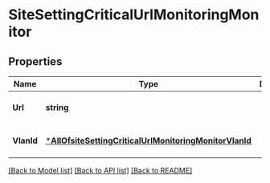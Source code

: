 # SiteSettingCriticalUrlMonitoringMonitor

## Properties
Name | Type | Description | Notes
------------ | ------------- | ------------- | -------------
**Url** | **string** |  | [optional] [default to null]
**VlanId** | [***AllOfsiteSettingCriticalUrlMonitoringMonitorVlanId**](AllOfsiteSettingCriticalUrlMonitoringMonitorVlanId.md) |  | [optional] [default to null]

[[Back to Model list]](../README.md#documentation-for-models) [[Back to API list]](../README.md#documentation-for-api-endpoints) [[Back to README]](../README.md)

